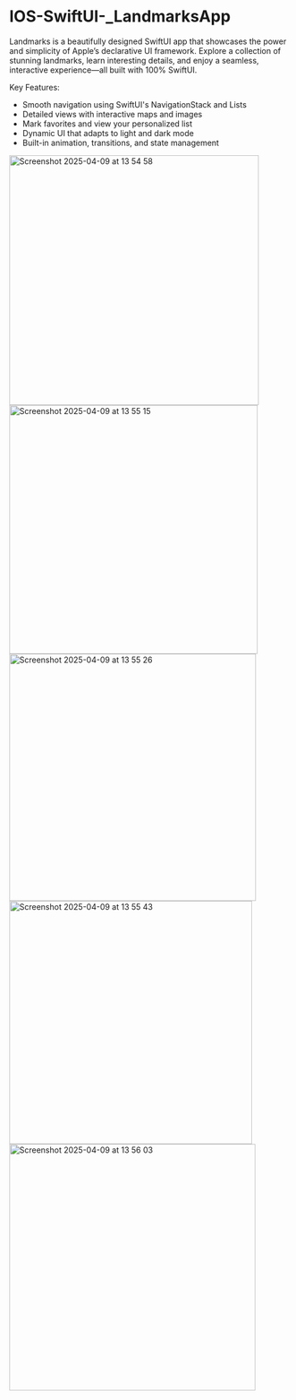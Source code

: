 # IOS-SwiftUI-_LandmarksApp
Landmarks is a beautifully designed SwiftUI app that showcases the power and simplicity of Apple’s declarative UI framework. Explore a collection of stunning landmarks, learn interesting details, and enjoy a seamless, interactive experience—all built with 100% SwiftUI.

Key Features:

* Smooth navigation using SwiftUI's NavigationStack and Lists
* Detailed views with interactive maps and images
* Mark favorites and view your personalized list
* Dynamic UI that adapts to light and dark mode
* Built-in animation, transitions, and state management

<img width="446" alt="Screenshot 2025-04-09 at 13 54 58" src="https://github.com/user-attachments/assets/c557ea5a-0368-4f7d-b9e2-642f8b2565c2" />
<img width="444" alt="Screenshot 2025-04-09 at 13 55 15" src="https://github.com/user-attachments/assets/6665fd6c-ec61-4a33-acd8-1544d52616a0" />
<img width="441" alt="Screenshot 2025-04-09 at 13 55 26" src="https://github.com/user-attachments/assets/927cff32-1551-4077-8176-826de933b039" />
<img width="434" alt="Screenshot 2025-04-09 at 13 55 43" src="https://github.com/user-attachments/assets/d7ad7e81-3336-49e5-ac2e-c6a3a3c73388" />
<img width="440" alt="Screenshot 2025-04-09 at 13 56 03" src="https://github.com/user-attachments/assets/bb5dd7ce-c14a-46ff-ae3d-71fa6f1a16f9" />


